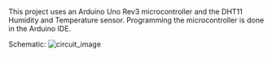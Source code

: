 This project uses an Arduino Uno Rev3 microcontroller and the DHT11 Humidity and Temperature sensor. Programming the microcontroller is done in the Arduino IDE.

Schematic:
![circuit_image](https://user-images.githubusercontent.com/92652583/195696638-7f4a7f05-ab03-4891-978a-fe4df1568637.png)
